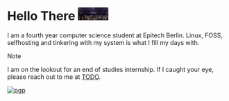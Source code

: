 # Hello There <img src="giphy.gif" height="30" loop="false">

I am a fourth year computer science student at Epitech Berlin. Linux, FOSS, selfhosting and tinkering with my system is
what I fill my days with.

> [!NOTE]
> I am on the lookout for an end of studies internship. If I caught your eye, please reach out to me at [TODO](mailto:TOOD).

[![pgp](https://img.shields.io/badge/pgp-0x25FF8464F0627EC00129-313131?style=flat&labelColor=545454&color=313131)](https://github.com/nydragon.gpg)

